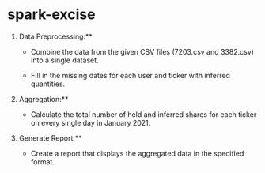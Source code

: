 # spark-excise

1. Data Preprocessing:**

   - Combine the data from the given CSV files (7203.csv and 3382.csv) into a single dataset.

   - Fill in the missing dates for each user and ticker with inferred quantities.

2. Aggregation:**

   - Calculate the total number of held and inferred shares for each ticker on every single day in January 2021.

3. Generate Report:**

   - Create a report that displays the aggregated data in the specified format.
